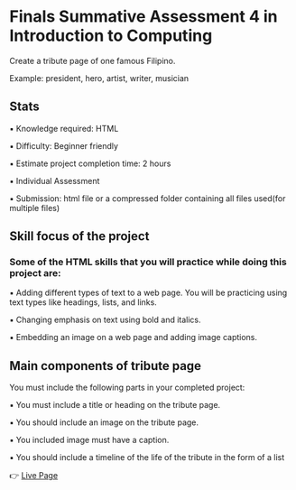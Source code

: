 # <h1>Finals Summative Assessment 4 in Introduction to Computing</h1>

Create a tribute page of one famous Filipino.  

Example: president, hero, artist, writer, musician 

 

## Stats  

▪ Knowledge required: HTML  

▪ Difficulty: Beginner friendly 

▪ Estimate project completion time: 2 hours  

▪ Individual Assessment  

▪ Submission: html file or a compressed folder containing all files used(for multiple files) 

 

## Skill focus of the project 

### Some of the HTML skills that you will practice while doing this project are:  

▪ Adding different types of text to a web page. You will be practicing using text types like headings, lists, and links.  

▪ Changing emphasis on text using bold and italics.  

▪ Embedding an image on a web page and adding image captions. 

 

## Main components of tribute page 

 You must include the following parts in your completed project: 

 ▪ You must include a title or heading on the tribute page.  

 ▪ You should include an image on the tribute page.  

 ▪ You included image must have a caption. 

 ▪ You should include a timeline of the life of the tribute in the form of a list 


👉 [Live Page](https://marcusandrev.github.io/DLSUD-Summative-Assessment-4-ITCS111La/)
